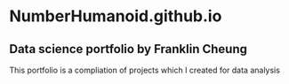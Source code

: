 # NumberHumanoid.github.io

## Data science portfolio by Franklin Cheung
This portfolio is a compliation of projects which I created for data analysis


